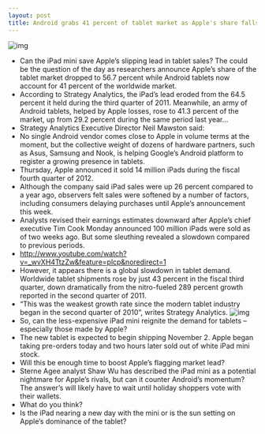 ```yaml
---
layout: post
title: Android grabs 41 percent of tablet market as Apple's share falls
---
```

![img](http://media.idownloadblog.com/wp-content/uploads/2012/10/iPad-mini-every-inch-an-iPad.jpg)
* Can the iPad mini save Apple’s slipping lead in tablet sales? The could be the question of the day as researchers announce Apple’s share of the tablet market dropped to 56.7 percent while Android tablets now account for 41 percent of the worldwide market.
* According to Strategy Analytics, the iPad’s lead eroded from the 64.5 percent it held during the third quarter of 2011. Meanwhile, an army of Android tablets, helped by Apple losses, rose to 41.3 percent of the market, up from 29.2 percent during the same period last year…
* Strategy Analytics Executive Director Neil Mawston said:
* No single Android vendor comes close to Apple in volume terms at the moment, but the collective weight of dozens of hardware partners, such as Asus, Samsung and Nook, is helping Google’s Android platform to register a growing presence in tablets.
* Thursday, Apple announced it sold 14 million iPads during the fiscal fourth quarter of 2012.
* Although the company said iPad sales were up 26 percent compared to a year ago, observers felt sales were softened by a number of factors, including consumers delaying purchases until Apple’s announcement this week.
* Analysts revised their earnings estimates downward after Apple’s chief executive Tim Cook Monday announced 100 million iPads were sold as of two weeks ago. But some sleuthing revealed a slowdown compared to previous periods.
* http://www.youtube.com/watch?v=_wvXH4TtzZw&feature=plcp&noredirect=1
* However, it appears there is a global slowdown in tablet demand. Worldwide tablet shipments rose by just 43 percent in the fiscal third quarter, down dramatically from the nitro-fueled 289 percent growth reported in the second quarter of 2011.
* “This was the weakest growth rate since the modern tablet industry began in the second quarter of 2010”, writes Strategy Analytics.
![img](http://media.idownloadblog.com/wp-content/uploads/2012/10/iPad-mini-promo-users-005.jpg)
* So, can the less-expensive iPad mini reignite the demand for tablets – especially those made by Apple?
* The new tablet is expected to begin shipping November 2. Apple began taking pre-orders today and two hours later sold out of white iPad mini stock.
* Will this be enough time to boost Apple’s flagging market lead?
* Sterne Agee analyst Shaw Wu has described the iPad mini as a potential nightmare for Apple’s rivals, but can it counter Android’s momentum? The answer’s will likely have to wait until holiday shoppers vote with their wallets.
* What do you think?
* Is the iPad nearing a new day with the mini or is the sun setting on Apple’s dominance of the tablet?

